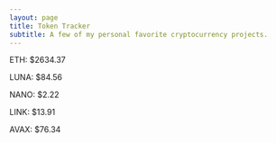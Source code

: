 ```yaml
---
layout: page
title: Token Tracker
subtitle: A few of my personal favorite cryptocurrency projects.
---
```


<!--BEGINCRYPTOINPUT-->
ETH: $2634.37

LUNA: $84.56

NANO: $2.22

LINK: $13.91

AVAX: $76.34

<!--ENDCRYPTOINPUT-->
